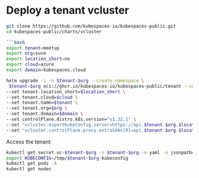 # Deploy a tenant vcluster

```bash
git clone https://github.com/kubespaces-io/kubespaces-public.git
cd kubespaces-public/charts/vcluster

```bash
export tenant=meetup
export org=suse
export location_short=ne
export cloud=azure
export domain=kubespaces.cloud

helm upgrade -i -n $tenant-$org --create-namespace \
 $tenant-$org oci://ghcr.io/kubespaces-io/kubespaces-public/tenant --version 0.1.6 \
--set tenant.location_short=$location_short \
--set tenant.cloud=$cloud \
--set tenant.name=$tenant \
--set tenant.org=$org \
--set tenant.domain=$domain \
--set controlPlane.distro.k8s.version="v1.32.1" \
--set "vcluster.exportKubeConfig.server=https://api.$tenant.$org.$location_short.$cloud.$domain" \
--set "vcluster.controlPlane.proxy.extraSANs[0]=api.$tenant.$org.$location_short.$cloud.$domain"
```

Access the tenant:

```bash
kubectl get secret vc-$tenant-$org -n $tenant-$org -o yaml -o jsonpath='{.data.config}' | base64 -d > /tmp/$tenant-$org-kubeconfig
export KUBECONFIG=/tmp/$tenant-$org-kubeconfig
kubectl get pods -A
kubectl get nodes
```